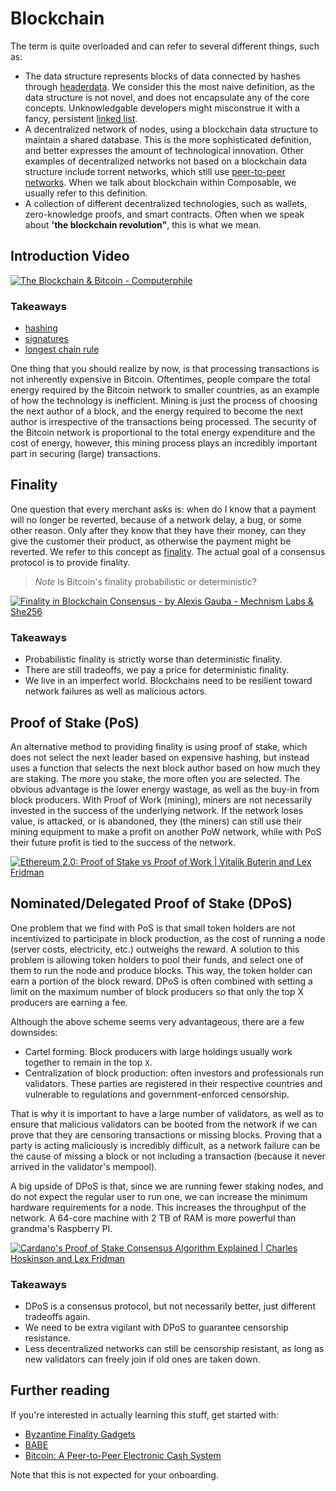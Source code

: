 # Blockchain

The term is quite overloaded and can refer to several different things, such as:

- The data structure represents blocks of data connected by hashes through [headerdata](https://www.oreilly.com/library/view/mastering-bitcoin/9781491902639/ch07.html). We consider this the most naive definition, as the data structure is not novel, and does not encapsulate any of the core concepts. Unknowledgable developers might misconstrue it with a fancy, persistent [linked list](https://www.geeksforgeeks.org/data-structures/linked-list/).
- A decentralized network of nodes, using a blockchain data structure to maintain a shared database. This is the more sophisticated definition, and better expresses the amount of technological innovation. Other examples of decentralized networks not based on a blockchain data structure include torrent networks, which still use [peer-to-peer networks](https://www.geeksforgeeks.org/what-is-p2ppeer-to-peer-process/). When we talk about blockchain within Composable, we usually refer to this definition.
- A collection of different decentralized technologies, such as wallets, zero-knowledge proofs, and smart contracts. Often when we speak about **'the blockchain revolution"**, this is what we mean.

## Introduction Video

[![The Blockchain & Bitcoin - Computerphile](https://img.youtube.com/vi/qcuc3rgwZAE/maxresdefault.jpg)](https://youtu.be/qcuc3rgwZAE)

### Takeaways

- [hashing](https://www.educative.io/answers/what-is-hashing)
- [signatures](https://www.coinbase.com/cloud/discover/dev-foundations/digital-signatures#:~:text=Digital%20signatures%20are%20a%20fundamental,other%20users%20from%20spending%20them)
- [longest chain rule](https://learnmeabitcoin.com/technical/longest-chain#:~:text=The%20longest%20chain%20is%20what,on%20the%20same%20transaction%20history.)

One thing that you should realize by now, is that processing transactions is not inherently expensive in Bitcoin. Oftentimes, people compare the total energy required by the Bitcoin network to smaller countries, as an example of how the technology is inefficient. Mining is just the process of choosing the next author of a block, and the energy required to become the next author is irrespective of the transactions being processed. The security of the Bitcoin network is proportional to the total energy expenditure and the cost of energy, however, this mining process plays an incredibly important part in securing (large) transactions.

## Finality

One question that every merchant asks is: when do I know that a payment will no longer be reverted, because of a network delay, a bug, or some other reason. Only after they know that they have their money, can they give the customer their product, as otherwise the payment might be reverted. We refer to this concept as [finality](https://smithandcrown.com/glossary/transaction-finality-probabilisticdeterministic/). The actual goal of a consensus protocol is to provide finality.

> *Note*
> Is Bitcoin's finality probabilistic or deterministic?

[![Finality in Blockchain Consensus - by Alexis Gauba - Mechnism Labs & She256](https://img.youtube.com/vi/efyiPhZvqOA/maxresdefault.jpg)](https://youtu.be/efyiPhZvqOA)

### Takeaways

- Probabilistic finality is strictly worse than deterministic finality.
- There are still tradeoffs, we pay a price for deterministic finality.
- We live in an imperfect world. Blockchains need to be resilient toward network failures as well as malicious actors.

## Proof of Stake (PoS)

An alternative method to providing finality is using proof of stake, which does not select the next leader based on expensive hashing, but instead uses a function that selects the next block author based on how much they are staking. The more you stake, the more often you are selected. The obvious advantage is the lower energy wastage, as well as the buy-in from block producers. With Proof of Work (mining), miners are not necessarily invested in the success of the underlying network. If the network loses value, is attacked, or is abandoned, they (the miners) can still use their mining equipment to make a profit on another PoW network, while with PoS their future profit is tied to the success of the network.

[![Ethereum 2.0: Proof of Stake vs Proof of Work | Vitalik Buterin and Lex Fridman](https://img.youtube.com/vi/3yrqBG-7EVE/maxresdefault.jpg)](https://youtu.be/3yrqBG-7EVE)

## Nominated/Delegated Proof of Stake (DPoS)

One problem that we find with PoS is that small token holders are not incentivized to participate in block production, as the cost of running a node (server costs, electricity, etc.) outweighs the reward. A solution to this problem is allowing token holders to pool their funds, and select one of them to run the node and produce blocks. This way, the token holder can earn a portion of the block reward. DPoS is often combined with setting a limit on the maximum number of block producers so that only the top X producers are earning a fee.

Although the above scheme seems very advantageous, there are a few downsides:

- Cartel forming. Block producers with large holdings usually work together to remain in the top `X`.
- Centralization of block production: often investors and professionals run validators. These parties are registered in their respective countries and vulnerable to regulations and government-enforced censorship.

That is why it is important to have a large number of validators, as well as to ensure that malicious validators can be booted from the network if we can prove that they are censoring transactions or missing blocks. Proving that a party is acting maliciously is incredibly difficult, as a network failure can be the cause of missing a block or not including a transaction (because it never arrived in the validator's mempool).

A big upside of DPoS is that, since we are running fewer staking nodes, and do not expect the regular user to run one, we can increase the minimum hardware requirements for a node. This increases the throughput of the network. A 64-core machine with 2 TB of RAM is more powerful than grandma's Raspberry PI.

[![Cardano's Proof of Stake Consensus Algorithm Explained | Charles Hoskinson and Lex Fridman](https://img.youtube.com/vi/Cj4dhHSJqDQ/maxresdefault.jpg)](https://youtu.be/Cj4dhHSJqDQ)

### Takeaways

- DPoS is a consensus protocol, but not necessarily better, just different tradeoffs again.
- We need to be extra vigilant with DPoS to guarantee censorship resistance.
- Less decentralized networks can still be censorship resistant, as long as new validators can freely join if old ones are taken down.

## Further reading

If you're interested in actually learning this stuff, get started with:

- [Byzantine Finality Gadgets](https://research.web3.foundation/en/latest/polkadot/finality.html#grandpa-full-paper)
- [BABE](https://research.web3.foundation/en/latest/polkadot/block-production/Babe.html)
- [Bitcoin: A Peer-to-Peer Electronic Cash System](https://bitcoin.org/bitcoin.pdf)

Note that this is not expected for your onboarding.